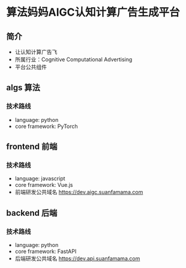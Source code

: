 # 算法妈妈AIGC认知计算广告生成平台
## 简介
* 让认知计算广告飞
* 所属行业：Cognitive Computational Advertising
* 平台公共组件

## algs 算法
### 技术路线
* language: python
* core framework: PyTorch

## frontend 前端
### 技术路线
* language: javascript
* core framework: Vue.js
* 前端研发公共域名 https://dev.aigc.suanfamama.com

## backend 后端
### 技术路线
* language: python
* core framework: FastAPI
* 后端研发公共域名 https://dev.api.suanfamama.com
